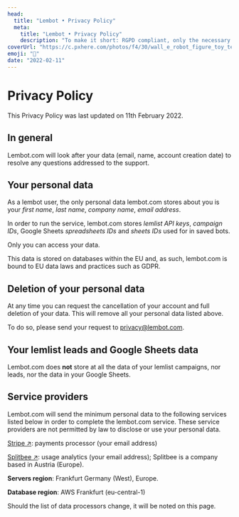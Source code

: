 ```yaml
---
head:
  title: "Lembot • Privacy Policy"
  meta:
    title: "Lembot • Privacy Policy"
    description: "To make it short: RGPD compliant, only the necessary data is stored, servers and database are in the EU"
coverUrl: "https://c.pxhere.com/photos/f4/30/wall_e_robot_figure_toy_technology_movie_pixar_plastic-686056.jpg!d"
emoji: "🔐"
date: "2022-02-11"
---
```


# Privacy Policy

This Privacy Policy was last updated on 11th February 2022.

## In general

Lembot.com will look after your data (email, name, account creation date) to resolve any questions addressed to the support.

## Your personal data 

As a lembot user, the only personal data lembot.com stores about you is your _first name_, _last name_, _company name_, _email address_.

In order to run the service, lembot.com stores _lemlist API keys_, _campaign IDs_, Google Sheets _spreadsheets IDs_ and _sheets IDs_ used for in saved bots.

Only you can access your data.

This data is stored on databases within the EU and, as such, lembot.com is bound to EU data laws and practices such as GDPR.

## Deletion of your personal data

At any time you can request the cancellation of your account and full deletion of your data. This will remove all your personal data listed above.

To do so, please send your request to [privacy@lembot.com](mailto:privacy@lembot.com).

## Your lemlist leads and Google Sheets data

Lembot.com does **not** store at all the data of your lemlist campaigns, nor leads, nor the data in your Google Sheets.

## Service providers

Lembot.com will send the minimum personal data to the following services listed below in order to complete the lembot.com service. These service providers are not permitted by law to disclose or use your personal data.

[Stripe ↗️](https://stripe.com/): payments processor (your email address)

[Splitbee ↗️](https://splitbee.io/): usage analytics (your email address); Splitbee is a company based in Austria (Europe).

**Servers region**: Frankfurt Germany (West), Europe.

**Database region**: AWS Frankfurt (eu-central-1)

Should the list of data processors change, it will be noted on this page.
